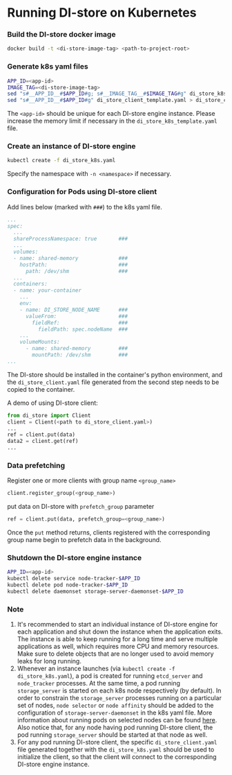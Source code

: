 # Running DI-store on Kubernetes


### Build the DI-store docker image


```bash
docker build -t <di-store-image-tag> <path-to-project-root>
```

### Generate k8s yaml files


```bash
APP_ID=<app-id>
IMAGE_TAG=<di-store-image-tag>
sed "s#__APP_ID__#$APP_ID#g; s#__IMAGE_TAG__#$IMAGE_TAG#g" di_store_k8s_template.yaml > di_store_k8s.yaml
sed "s#__APP_ID__#$APP_ID#g" di_store_client_template.yaml > di_store_client.yaml
```

The `<app-id>` should be unique for each DI-store engine instance.
Please increase the memory limit if necessary in the `di_store_k8s_template.yaml` file.

### Create an instance of DI-store engine


```bash
kubectl create -f di_store_k8s.yaml
```
Specify the namespace with `-n <namespace>` if necessary.

### Configuration for Pods using DI-store client

Add lines below (marked with `###`) to the k8s yaml file.


```yaml
...
spec:
  ...
  shareProcessNamespace: true       ###
  ...
  volumes:
  - name: shared-memory             ###
    hostPath:                       ###
      path: /dev/shm                ###
  ...
  containers:
  - name: your-container
    ...
    env:
    - name: DI_STORE_NODE_NAME      ###
      valueFrom:                    ###
        fieldRef:                   ###
          fieldPath: spec.nodeName  ###
    ...
    volumeMounts:
      - name: shared-memory         ###
        mountPath: /dev/shm         ###
...
```

The DI-store should be installed in the container's python environment, and the `di_store_client.yaml` file generated from the second step needs to be copied to the container.

A demo of using DI-store client:
```python
from di_store import Client
client = Client(<path to di_store_client.yaml>)
...
ref = client.put(data)
data2 = client.get(ref)
...
```

### Data prefetching

Register one or more clients with group name `<group_name>`
```python
client.register_group(<group_name>)
```

put data on DI-store with `prefetch_group` parameter
```python
ref = client.put(data, prefetch_group=<group_name>)
```

Once the `put` method returns, clients registered with the corresponding group name begin to prefetch data in the background. 

### Shutdown the DI-store engine instance


```bash
APP_ID=<app-id>
kubectl delete service node-tracker-$APP_ID
kubectl delete pod node-tracker-$APP_ID
kubectl delete daemonset storage-server-daemonset-$APP_ID
```

### Note

1. It's recommended to start an individual instance of DI-store engine for each application and shut down the instance when the application exits. The instance is able to keep running for a long time and serve multiple applications as well, which requires more CPU and memory resources. Make sure to delete objects that are no longer used to avoid memory leaks for long running.
1. Whenever an instance launches (via `kubectl create -f di_store_k8s.yaml`), a pod is created for running `etcd_server` and `node_tracker` processes. At the same time, a pod running `storage_server` is started on each k8s node respectively (by default). In order to constrain the `storage_server` processes running on a particular set of nodes, `node selector` or `node affinity` should be added to the configuration of `storage-server-daemonset` in the k8s yaml file. More information about running pods on selected nodes can be found [here](https://kubernetes.io/docs/concepts/workloads/controllers/daemonset/#running-pods-on-select-nodes). Also notice that, for any node having pod running DI-store client, the pod running `storage_server` should be started at that node as well.
1. For any pod running DI-store client, the specific `di_store_client.yaml` file generated together with the `di_store_k8s.yaml` should be used to initialize the client, so that the client will connect to the corresponding DI-store engine instance.